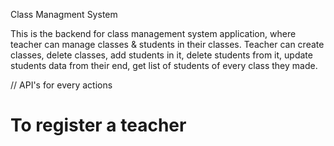 Class Managment System

This is the backend for class management system application, where teacher can manage classes & students in their classes.
Teacher can create classes, delete classes, add students in it, delete students from it, update students data from their end, get list of students of every class they made.

// API's for every actions

# To register a teacher
